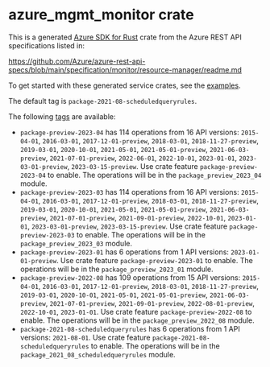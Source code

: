 # azure_mgmt_monitor crate

This is a generated [Azure SDK for Rust](https://github.com/Azure/azure-sdk-for-rust) crate from the Azure REST API specifications listed in:

https://github.com/Azure/azure-rest-api-specs/blob/main/specification/monitor/resource-manager/readme.md

To get started with these generated service crates, see the [examples](https://github.com/Azure/azure-sdk-for-rust/blob/main/services/README.md#examples).

The default tag is `package-2021-08-scheduledqueryrules`.

The following [tags](https://github.com/Azure/azure-sdk-for-rust/blob/main/services/tags.md) are available:

- `package-preview-2023-04` has 114 operations from 16 API versions: `2015-04-01`, `2016-03-01`, `2017-12-01-preview`, `2018-03-01`, `2018-11-27-preview`, `2019-03-01`, `2020-10-01`, `2021-05-01`, `2021-05-01-preview`, `2021-06-03-preview`, `2021-07-01-preview`, `2022-06-01`, `2022-10-01`, `2023-01-01`, `2023-03-01-preview`, `2023-03-15-preview`. Use crate feature `package-preview-2023-04` to enable. The operations will be in the `package_preview_2023_04` module.
- `package-preview-2023-03` has 114 operations from 16 API versions: `2015-04-01`, `2016-03-01`, `2017-12-01-preview`, `2018-03-01`, `2018-11-27-preview`, `2019-03-01`, `2020-10-01`, `2021-05-01`, `2021-05-01-preview`, `2021-06-03-preview`, `2021-07-01-preview`, `2021-09-01-preview`, `2022-10-01`, `2023-01-01`, `2023-03-01-preview`, `2023-03-15-preview`. Use crate feature `package-preview-2023-03` to enable. The operations will be in the `package_preview_2023_03` module.
- `package-preview-2023-01` has 6 operations from 1 API versions: `2023-01-01-preview`. Use crate feature `package-preview-2023-01` to enable. The operations will be in the `package_preview_2023_01` module.
- `package-preview-2022-08` has 109 operations from 15 API versions: `2015-04-01`, `2016-03-01`, `2017-12-01-preview`, `2018-03-01`, `2018-11-27-preview`, `2019-03-01`, `2020-10-01`, `2021-05-01`, `2021-05-01-preview`, `2021-06-03-preview`, `2021-07-01-preview`, `2021-09-01-preview`, `2022-08-01-preview`, `2022-10-01`, `2023-01-01`. Use crate feature `package-preview-2022-08` to enable. The operations will be in the `package_preview_2022_08` module.
- `package-2021-08-scheduledqueryrules` has 6 operations from 1 API versions: `2021-08-01`. Use crate feature `package-2021-08-scheduledqueryrules` to enable. The operations will be in the `package_2021_08_scheduledqueryrules` module.